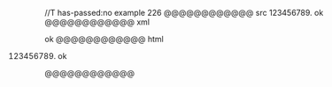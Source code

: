//T has-passed:no
example 226
@@@@@@@@@@@@ src
123456789. ok
@@@@@@@@@@@@ xml
<?xml version="1.0" encoding="UTF-8"?>
<!DOCTYPE document SYSTEM "CommonMark.dtd">
<document xmlns="http://commonmark.org/xml/1.0">
  <list type="ordered" start="123456789" delim="period" tight="true">
    <item>
      <paragraph>
        <text>ok</text>
      </paragraph>
    </item>
  </list>
</document>
@@@@@@@@@@@@ html
<ol start="123456789">
<li>ok</li>
</ol>
@@@@@@@@@@@@
